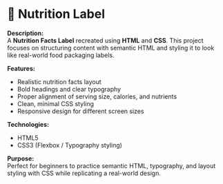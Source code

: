 # 🍫 Nutrition Label

**Description:**  
A **Nutrition Facts Label** recreated using **HTML** and **CSS**. This project focuses on structuring content with semantic HTML and styling it to look like real-world food packaging labels.

**Features:**  
- Realistic nutrition facts layout  
- Bold headings and clear typography  
- Proper alignment of serving size, calories, and nutrients  
- Clean, minimal CSS styling  
- Responsive design for different screen sizes  

**Technologies:**  
- HTML5  
- CSS3 (Flexbox / Typography styling)  

**Purpose:**  
Perfect for beginners to practice semantic HTML, typography, and layout styling with CSS while replicating a real-world design.
